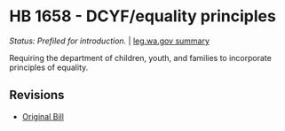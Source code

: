# HB 1658 - DCYF/equality principles
*Status: Prefiled for introduction.* | [leg.wa.gov summary](https://app.leg.wa.gov/billsummary?BillNumber=1658&Year=2021)

Requiring the department of children, youth, and families to incorporate principles of equality.

## Revisions
* [Original Bill](1/)